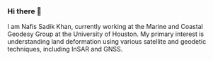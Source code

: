 ### Hi there 👋

I am Nafis Sadik Khan, currently working at the Marine and Coastal Geodesy Group at the University of Houston. My primary interest is understanding land deformation using various satellite and geodetic techniques, including InSAR and GNSS.

<!--
**nafissk/nafissk** is a ✨ _special_ ✨ repository because its `README.md` (this file) appears on your GitHub profile.

Here are some ideas to get you started:

- 🔭 I’m currently working on ...
- 🌱 I’m currently learning ...
- 👯 I’m looking to collaborate on ...
- 🤔 I’m looking for help with ...
- 💬 Ask me about ...
- 📫 How to reach me: ...
- 😄 Pronouns: ...
- ⚡ Fun fact: ...
-->
